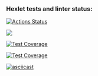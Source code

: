 ### Hexlet tests and linter status:
[![Actions Status](https://github.com/ToshiKajitsu/frontend-project-lvl1/workflows/hexlet-check/badge.svg)](https://github.com/ToshiKajitsu/frontend-project-lvl1/actions)


<a href="https://codeclimate.com/github/codeclimate/codeclimate/maintainability"><img src="https://api.codeclimate.com/v1/badges/a99a88d28ad37a79dbf6/maintainability" /></a>

[![Test Coverage](https://github.com/ToshiKajitsu/frontend-project-lvl1/workflows/test/badge.svg)](https://github.com/ToshiKajitsu/frontend-project-lvl1/actions)

[![Test Coverage](https://api.codeclimate.com/v1/badges/a99a88d28ad37a79dbf6/test_coverage)](https://codeclimate.com/github/codeclimate/codeclimate/test_coverage)

[![asciicast](https://asciinema.org/a/RnSmTzP2Qz8PdzVrixrjYT0MR.svg)](https://asciinema.org/a/RnSmTzP2Qz8PdzVrixrjYT0MR)